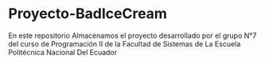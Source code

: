 # Proyecto-BadIceCream
En este repositorio Almacenamos el proyecto desarrollado por el grupo N°7 del curso de Programación II de la Facultad de Sistemas de La Escuela Politécnica Nacional Del Ecuador

